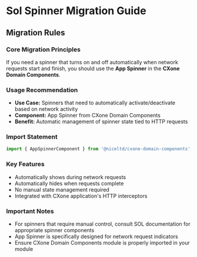 # Sol Spinner Migration Guide

## Migration Rules

### Core Migration Principles

If you need a spinner that turns on and off automatically when network requests start and finish, you should use the **App Spinner** in the **CXone Domain Components**.

### Usage Recommendation

- **Use Case:** Spinners that need to automatically activate/deactivate based on network activity
- **Component:** App Spinner from CXone Domain Components
- **Benefit:** Automatic management of spinner state tied to HTTP requests

### Import Statement

```typescript
import { AppSpinnerComponent } from '@niceltd/cxone-domain-components';
```

### Key Features

- Automatically shows during network requests
- Automatically hides when requests complete
- No manual state management required
- Integrated with CXone application's HTTP interceptors

### Important Notes

- For spinners that require manual control, consult SOL documentation for appropriate spinner components
- App Spinner is specifically designed for network request indicators
- Ensure CXone Domain Components module is properly imported in your module